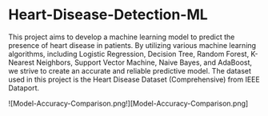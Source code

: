 # Heart-Disease-Detection-ML
This project aims to develop a machine learning model to predict the presence of heart disease in patients. By utilizing various machine learning algorithms, including Logistic Regression, Decision Tree, Random Forest, K-Nearest Neighbors, Support Vector Machine, Naive Bayes, and AdaBoost, we strive to create an accurate and reliable predictive model. The dataset used in this project is the Heart Disease Dataset (Comprehensive) from IEEE Dataport.

![Model-Accuracy-Comparison.png!][Model-Accuracy-Comparison.png]
